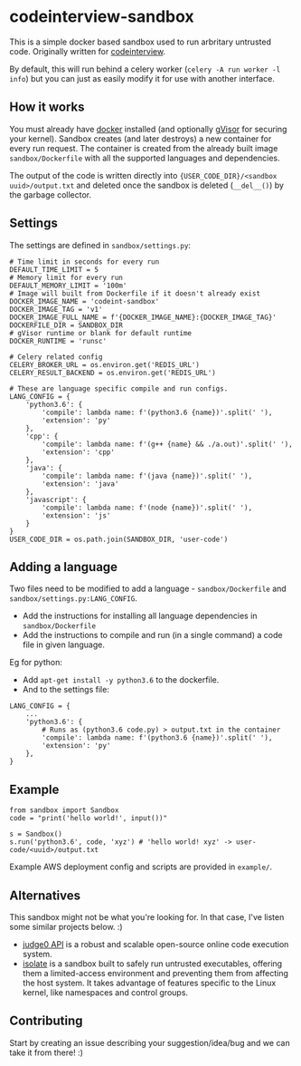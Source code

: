 # codeinterview-sandbox

This is a simple docker based sandbox used to run arbritary untrusted code. 
Originally written for [codeinterview](https://github.com/areebbeigh/codeinterview-backend).

By default, this will run behind a celery worker (`celery -A run worker -l info`) but you can just as easily modify it
for use with another interface.

## How it works
You must already have [docker](https://docker.io) installed (and optionally [gVisor](https://gvisor.dev/docs/) for securing your kernel).
Sandbox creates (and later destroys) a new container for every run request. The container is created from the already 
built image `sandbox/Dockerfile` with all the supported languages and dependencies. 

The output of the code is written directly into `{USER_CODE_DIR}/<sandbox uuid>/output.txt` and deleted once the sandbox
is deleted (`__del__()`) by the garbage collector.

## Settings
The settings are defined in `sandbox/settings.py`:

```python3
# Time limit in seconds for every run
DEFAULT_TIME_LIMIT = 5
# Memory limit for every run
DEFAULT_MEMORY_LIMIT = '100m'
# Image will built from Dockerfile if it doesn't already exist
DOCKER_IMAGE_NAME = 'codeint-sandbox'
DOCKER_IMAGE_TAG = 'v1'
DOCKER_IMAGE_FULL_NAME = f'{DOCKER_IMAGE_NAME}:{DOCKER_IMAGE_TAG}'
DOCKERFILE_DIR = SANDBOX_DIR
# gVisor runtime or blank for default runtime
DOCKER_RUNTIME = 'runsc'

# Celery related config
CELERY_BROKER_URL = os.environ.get('REDIS_URL')
CELERY_RESULT_BACKEND = os.environ.get('REDIS_URL')

# These are language specific compile and run configs.
LANG_CONFIG = {
    'python3.6': {
        'compile': lambda name: f'(python3.6 {name})'.split(' '),
        'extension': 'py'
    },
    'cpp': {
        'compile': lambda name: f'(g++ {name} && ./a.out)'.split(' '),
        'extension': 'cpp'
    },
    'java': {
        'compile': lambda name: f'(java {name})'.split(' '),
        'extension': 'java'
    },
    'javascript': {
        'compile': lambda name: f'(node {name})'.split(' '),
        'extension': 'js'
    }
}
USER_CODE_DIR = os.path.join(SANDBOX_DIR, 'user-code')
```

## Adding a language
Two files need to be modified to add a language - `sandbox/Dockerfile` and `sandbox/settings.py:LANG_CONFIG`.
- Add the instructions for installing all language dependencies in `sandbox/Dockerfile`
- Add the instructions to compile and run (in a single command) a code file in given language.

Eg for python:

- Add `apt-get install -y python3.6` to the dockerfile.
- And to the settings file:
```python3
LANG_CONFIG = {
    ...
    'python3.6': {
        # Runs as (python3.6 code.py) > output.txt in the container
        'compile': lambda name: f'(python3.6 {name})'.split(' '),
        'extension': 'py'
    },
}
```


## Example

```python3
from sandbox import Sandbox
code = "print('hello world!', input())"

s = Sandbox()
s.run('python3.6', code, 'xyz') # 'hello world! xyz' -> user-code/<uuid>/output.txt
```

Example AWS deployment config and scripts are provided in `example/`.

## Alternatives
This sandbox might not be what you're looking for. In that case, I've listen some similar projects below. :)

- [judge0 API](https://github.com/judge0/api) is a robust and scalable open-source online code execution system.
- [isolate](https://github.com/ioi/isolate) is a sandbox built to safely run untrusted executables, offering them a limited-access environment and preventing them from affecting the host system. It takes advantage of features specific to the Linux kernel, like namespaces and control groups.

## Contributing
Start by creating an issue describing your suggestion/idea/bug and we can take it from there! :)

